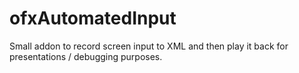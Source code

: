 ofxAutomatedInput
=================

Small addon to record screen input to XML and then play it back for presentations / debugging purposes.

